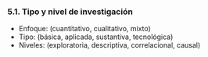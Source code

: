 ### 5.1. Tipo y nivel de investigación

<!--
* Enfoque: (cuantitativo, cualitativo, mixto)
* Tipo: (básica, aplicada, sustantiva, tecnológica)
* Niveles: (exploratoria, descriptiva, correlacional, causal)
-->

* Enfoque: (cuantitativo, cualitativo, mixto)
* Tipo: (básica, aplicada, sustantiva, tecnológica)
* Niveles: (exploratoria, descriptiva, correlacional, causal)

